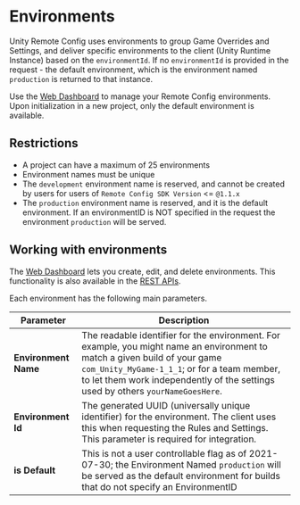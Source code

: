# Environments

Unity Remote Config uses environments to group Game Overrides and Settings, and deliver specific environments to the client (Unity Runtime Instance) based on the `environmentId`. If no `environmentId` is provided in the request - the default environment, which is the environment named `production` is returned to that instance.

Use the [Web Dashboard](http://dashboard.unity3d.com/remote-config) to manage your Remote Config environments. Upon initialization in a new project, only the default environment is available.

## Restrictions

- A project can have a maximum of 25 environments
- Environment names must be unique
- The `development` environment name is reserved, and cannot be created by users for users of `Remote Config SDK Version` <= `@1.1.x`
- The `production` environment name is reserved, and it is the default environment. If an environmentID is NOT specified in the request the environment `production` will be served.

## Working with environments
The [Web Dashboard](http://dashboard.unity3d.com/remote-config) lets you create, edit, and delete environments. This functionality is also available in the [REST APIs](RESTAPI.md).

Each environment has the following main parameters.

| **Parameter** | **Description** |
| ------------- | --------------- |
| **Environment Name** | The readable identifier for the environment. For example, you might name an environment to match a given build of your game `com_Unity_MyGame-1_1_1`; or for a team member, to let them work independently of the settings used by others `yourNameGoesHere`.|
| **Environment Id** | The generated UUID (universally unique identifier) for the environment. The client uses this when requesting the Rules and Settings. <br>This parameter is required for integration.|
| **is Default** | This is not a user controllable flag as of 2021-07-30; the Environment Named `production` will be served as the default environment for builds that do not specify an EnvironmentID|
